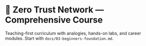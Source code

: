 # 🔐 Zero Trust Network — Comprehensive Course
Teaching-first curriculum with analogies, hands-on labs, and career modules.
Start with `docs/03-beginners-foundation.md`.
